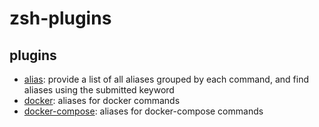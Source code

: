 # zsh-plugins

## plugins

- [alias](/alias/): provide a list of all aliases grouped by each command, and find aliases using the submitted keyword
- [docker](/docker/): aliases for docker commands
- [docker-compose](/docker-compose/): aliases for docker-compose commands
